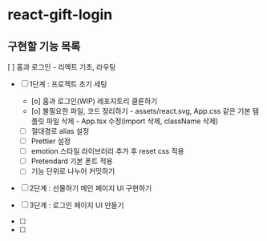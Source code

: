 # react-gift-login

## 구현할 기능 목록
[ ] 홈과 로그인 - 리엑트 기초, 라우팅
- [ ] 1단계 : 프로젝트 초기 세팅
  - [o] 홈과 로그인(WIP) 레포지토리 클론하기
  - [o] 불필요한 파일, 코드 정리하기
        - assets/react.svg, App.css 같은 기본 템플릿 파일 삭제
        - App.tsx 수정(import 삭제, className 삭제)
  - [ ] 절대경로 alias 설정
  - [ ] Prettier 설정
  - [ ] emotion 스타일 라이브러리 추가 후 reset css 적용
  - [ ] Pretendard 기본 폰트 적용
  - [ ] 기능 단위로 나누어 커밋하기

- [ ] 2단계 : 선물하기 메인 페이지 UI 구현하기
- [ ] 3단계 : 로그인 페이지 UI 만들기

- [ ] 
- [ ] 